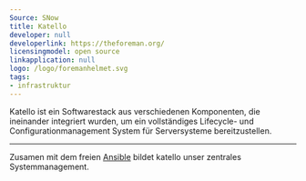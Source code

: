 ```yaml
---
Source: SNow
title: Katello
developer: null
developerlink: https://theforeman.org/
licensingmodel: open source
linkapplication: null
logo: /logo/foremanhelmet.svg
tags:
- infrastruktur
---
```

Katello ist ein Softwarestack aus verschiedenen Komponenten, die ineinander integriert wurden, um ein vollständiges Lifecycle- und Configurationmanagement System für Serversysteme bereitzustellen.

---

Zusamen mit dem freien [Ansible](/software/ansible) bildet katello unser zentrales Systemmanagement.
 


